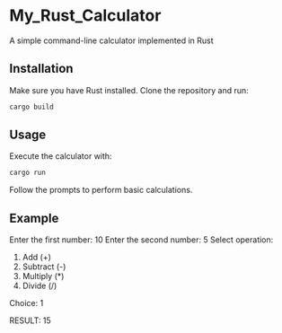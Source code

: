 # My_Rust_Calculator
A simple command-line calculator implemented in Rust

## Installation

Make sure you have Rust installed. Clone the repository and run:

```bash
cargo build
```

## Usage

Execute the calculator with:

```bash
cargo run
```

Follow the prompts to perform basic calculations.

## Example


Enter the first number: 10
Enter the second number: 5
Select operation:
1. Add (+)
2. Subtract (-)
3. Multiply (*)
4. Divide (/)

Choice: 1

RESULT: 15
